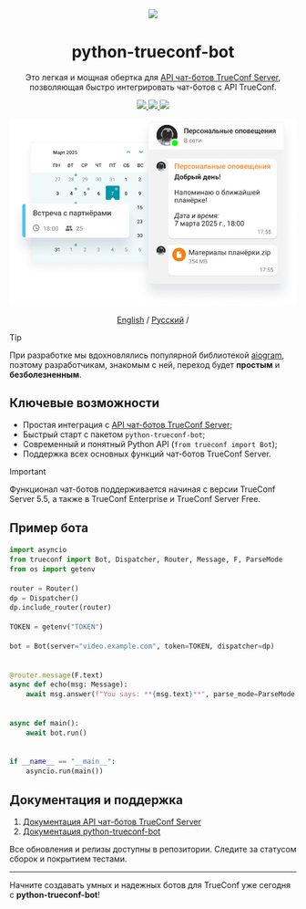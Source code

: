 <p style="text-align: center;">
  <a href="https://trueconf.com" target="_blank" rel="noopener noreferrer">
    <picture>
      <source media="(prefers-color-scheme: dark)" srcset="https://trueconf.ru/images/headMenu/logo-cyrillic.svg">
      <img width="150" src="https://trueconf.ru/images/headMenu/logo-cyrillic.svg">
    </picture>
  </a>
</p>

<h1 style="text-align: center;">python-trueconf-bot</h1>

<p style="text-align: center;">Это легкая и мощная обертка для <a href="hhttps://trueconf.ru/docs/chatbot-connector/ru/overview/">API чат-ботов TrueConf Server</a>, позволяющая быстро интегрировать чат-ботов с API TrueConf.</p>

<p style="text-align: center;">
    <a href="https://t.me/trueconf_chat" target="_blank">
        <img src="https://img.shields.io/badge/telegram-group-blue?style=flat-square&logo=telegram" />
    </a>
    <a href="https://chat.whatsapp.com/GY97WBzSgvD1cJG0dWEiGP">
        <img src="https://img.shields.io/badge/whatsapp-commiunity-gree?style=flat-square&logo=whatsapp" />
    </a>
    <a href="#">
        <img src="https://img.shields.io/github/stars/trueconf/python-trueconf-bot?style=social" />
    </a>
</p>

<p style="text-align: center;">
  <img src="/assets/head_ru.png" alt="Example Bot in TrueConf" width="600" height="auto">
</p>

<p style="text-align: center;">
  <a href="./README.md">English</a> /
  <a href="./README-ru.md">Русский</a> /
</p>

> [!TIP]
> При разработке мы вдохновлялись популярной библиотекой [aiogram](https://github.com/aiogram/aiogram/), поэтому разработчикам,
> знакомым с ней, переход будет **простым** и **безболезненным**.

## Ключевые возможности

- Простая интеграция с [API чат-ботов TrueConf Server](https://trueconf.ru/docs/chatbot-connector/ru/overview/);
- Быстрый старт с пакетом `python-trueconf-bot`;
- Современный и понятный Python API (`from trueconf import Bot`);
- Поддержка всех основных функций чат-ботов TrueConf Server.

> [!IMPORTANT]
> Функционал чат-ботов поддерживается начиная с версии TrueConf Server 5.5, а также в TrueConf Enterprise и TrueConf Server Free.

## Пример бота

```python
import asyncio
from trueconf import Bot, Dispatcher, Router, Message, F, ParseMode
from os import getenv

router = Router()
dp = Dispatcher()
dp.include_router(router)

TOKEN = getenv("TOKEN")

bot = Bot(server="video.example.com", token=TOKEN, dispatcher=dp)


@router.message(F.text)
async def echo(msg: Message):
    await msg.answer(f"You says: **{msg.text}**", parse_mode=ParseMode.MARKDOWN)


async def main():
    await bot.run()


if __name__ == "__main__":
    asyncio.run(main())
```

## Документация и поддержка

1. [Документация API чат-ботов TrueConf Server](https://trueconf.ru/docs/chatbot-connector/ru/overview/)
2. [Документация python-trueconf-bot](https://trueconf.github.io/python-trueconf-bot/ru/)

Все обновления и релизы доступны в репозитории. Следите за статусом сборок и покрытием тестами.

---

Начните создавать умных и надежных ботов для TrueConf уже сегодня с **python-trueconf-bot**!
